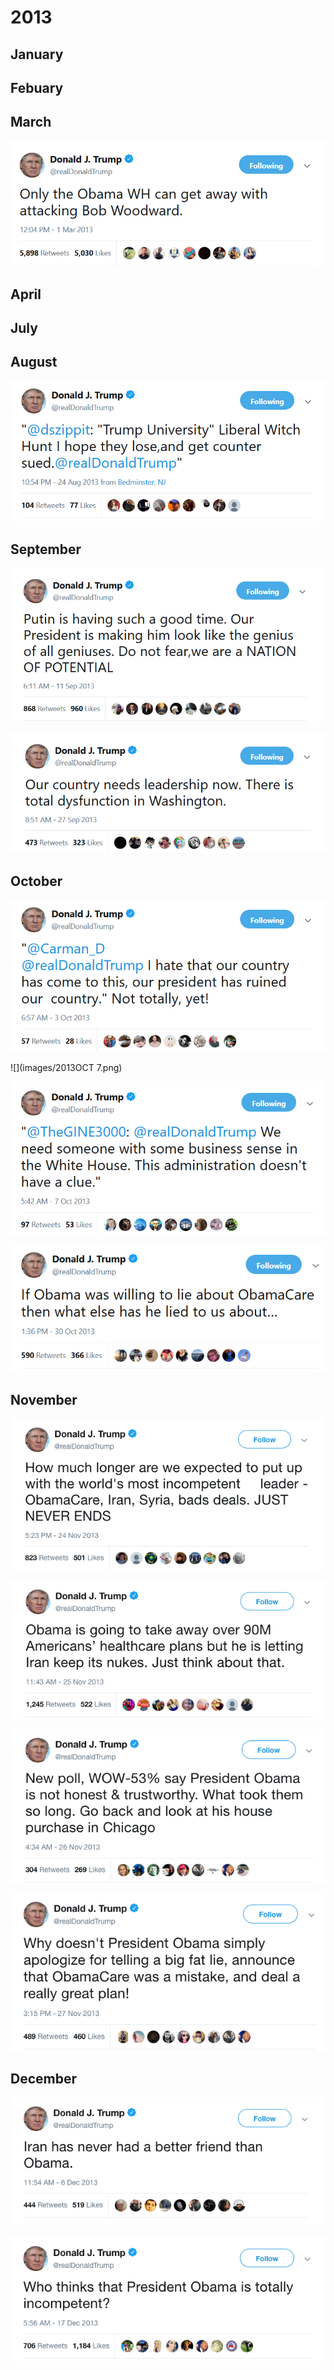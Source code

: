# 2013


## January

## Febuary

## March

![](images/2013MAR1.png)

## April

## July

## August

![](images/2013AUG24.png)

## September

![](images/2013SEP11.png)

![](images/2013SEP27.png)


## October

![](images/2013OCT3.png)

![](images/2013OCT 7.png)

![](images/2013OCT7.png)

![](images/2013OCT30.png)

## November

![](images/2013NOV24.png)

![](images/2013NOV25.png)

![](images/2013NOV26.png)

![](images/2013NOV27.png)

## December

![](images/2013DEC6.png)

![](images/2013DEC17.png)


<!--  ![](images/)  -->
